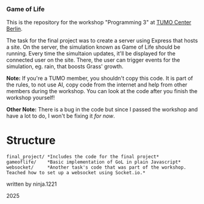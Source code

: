 ### Game of Life
This is the repository for the workshop "Programming 3" at [TUMO Center Berlin](https://tumo.de/berlin/).

The task for the final project was to create a server using Express that hosts a site. On the server, the simulation known as Game of Life should be running. Every time the simultaion updates, it'll be displayed for the connected user on the site. There, the user can trigger events for the simulation, eg. rain, that boosts Grass' growth.

**Note:** If you're a TUMO member, you shouldn't copy this code. It is part of the rules, to not use AI, copy code from the internet and help from other members during the workshop. You can look at the code after you finish the workshop yourself!

**Other Note:** There is a bug in the code but since I passed the workshop and have a lot to do, I won't be fixing it *for now*.

# Structure
```
final_project/ *Includes the code for the final project*
gameoflife/    *Basic implementation of GoL in plain Javascript* 
websocket/     *Another task's code that was part of the workshop. Teached how to set up a websocket using Socket.io.*
```

written by ninja.1221

2025
